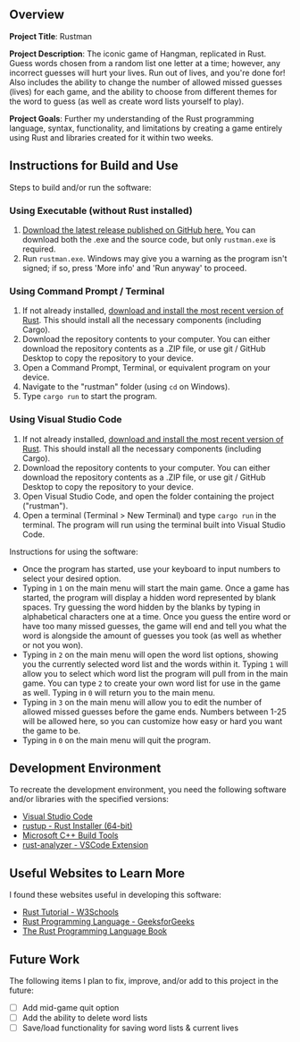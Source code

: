 ## Overview

**Project Title**: Rustman

**Project Description**: The iconic game of Hangman, replicated in Rust. Guess words chosen from a random list one letter at a time; however, any incorrect guesses will hurt your lives. Run out of lives, and you're done for! Also includes the ability to change the number of allowed missed guesses (lives) for each game, and the ability to choose from different themes for the word to guess (as well as create word lists yourself to play).

**Project Goals**: Further my understanding of the Rust programming language, syntax, functionality, and limitations by creating a game entirely using Rust and libraries created for it within two weeks.

## Instructions for Build and Use

Steps to build and/or run the software:

### Using Executable (without Rust installed)
1. [Download the latest release published on GitHub here.](https://github.com/obviouslyweb/rustman/releases) You can download both the .exe and the source code, but only `rustman.exe` is required.
2. Run `rustman.exe`. Windows may give you a warning as the program isn't signed; if so, press 'More info' and 'Run anyway' to proceed.

### Using Command Prompt / Terminal
1. If not already installed, [download and install the most recent version of Rust](https://www.rust-lang.org/tools/install). This should install all the necessary components (including Cargo).
2. Download the repository contents to your computer. You can either download the repository contents as a .ZIP file, or use git / GitHub Desktop to copy the repository to your device.
3. Open a Command Prompt, Terminal, or equivalent program on your device.
4. Navigate to the "rustman" folder (using `cd` on Windows).
5. Type `cargo run` to start the program.

### Using Visual Studio Code
1. If not already installed, [download and install the most recent version of Rust](https://www.rust-lang.org/tools/install). This should install all the necessary components (including Cargo).
2. Download the repository contents to your computer. You can either download the repository contents as a .ZIP file, or use git / GitHub Desktop to copy the repository to your device.
3. Open Visual Studio Code, and open the folder containing the project ("rustman").
4. Open a terminal (Terminal > New Terminal) and type `cargo run` in the terminal. The program will run using the terminal built into Visual Studio Code.

Instructions for using the software:

* Once the program has started, use your keyboard to input numbers to select your desired option. 
* Typing in `1` on the main menu will start the main game. Once a game has started, the program will display a hidden word represented by blank spaces. Try guessing the word hidden by the blanks by typing in alphabetical characters one at a time. Once you guess the entire word or have too many missed guesses, the game will end and tell you what the word is alongside the amount of guesses you took (as well as whether or not you won).
* Typing in `2` on the main menu will open the word list options, showing you the currently selected word list and the words within it. Typing `1` will allow you to select which word list the program will pull from in the main game. You can type `2` to create your own word list for use in the game as well. Typing in `0` will return you to the main menu.
* Typing in `3` on the main menu will allow you to edit the number of allowed missed guesses before the game ends. Numbers between 1-25 will be allowed here, so you can customize how easy or hard you want the game to be.
* Typing in `0` on the main menu will quit the program.

## Development Environment 

To recreate the development environment, you need the following software and/or libraries with the specified versions:

* [Visual Studio Code](https://code.visualstudio.com/)
* [rustup - Rust Installer (64-bit)](https://www.rust-lang.org/tools/install)
* [Microsoft C++ Build Tools](https://visualstudio.microsoft.com/visual-cpp-build-tools/)
* [rust-analyzer - VSCode Extension](https://marketplace.visualstudio.com/items?itemName=rust-lang.rust-analyzer)

## Useful Websites to Learn More

I found these websites useful in developing this software:

* [Rust Tutorial - W3Schools](https://www.w3schools.com/rust/index.php)
* [Rust Programming Language - GeeksforGeeks](https://www.geeksforgeeks.org/introduction-to-rust-programming-language/)
* [The Rust Programming Language Book](https://doc.rust-lang.org/book/title-page.html)

## Future Work

The following items I plan to fix, improve, and/or add to this project in the future:

* [ ] Add mid-game quit option
* [ ] Add the ability to delete word lists
* [ ] Save/load functionality for saving word lists & current lives